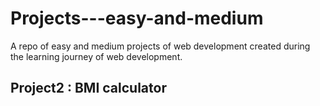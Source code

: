# Projects---easy-and-medium
A repo of easy and medium projects of web development created during the learning journey of web development.

## Project2 : BMI calculator
